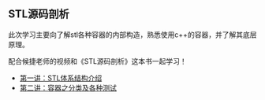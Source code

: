 ## STL源码剖析

此次学习主要向了解stl各种容器的内部构造，熟悉使用c++的容器，并了解其底层原理。

配合候捷老师的视频和《STL源码剖析》这本书一起学习！

* [第一讲：STL体系结构介绍](https://github.com/caixiongjiang/STL_sourcecode/tree/master/%E7%AC%AC%E4%B8%80%E8%AE%B2)
* [第二讲：容器之分类及各种测试]()